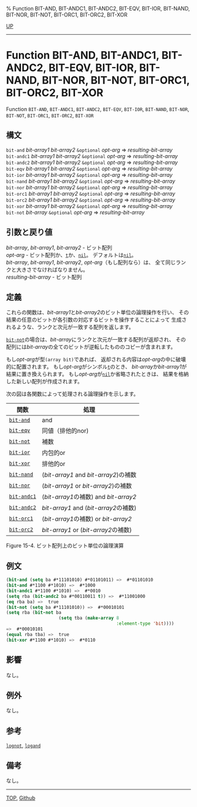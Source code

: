 % Function BIT-AND, BIT-ANDC1, BIT-ANDC2, BIT-EQV, BIT-IOR, BIT-NAND, BIT-NOR, BIT-NOT, BIT-ORC1, BIT-ORC2, BIT-XOR

[UP](15.2.html)  

---

# Function **BIT-AND, BIT-ANDC1, BIT-ANDC2, BIT-EQV, BIT-IOR, BIT-NAND, BIT-NOR, BIT-NOT, BIT-ORC1, BIT-ORC2, BIT-XOR**


Function `BIT-AND`, `BIT-ANDC1`, `BIT-ANDC2`, `BIT-EQV`,
`BIT-IOR`, `BIT-NAND`, `BIT-NOR`, `BIT-NOT`,
`BIT-ORC1`, `BIT-ORC2`, `BIT-XOR`


## 構文

`bit-and` *bit-array1* *bit-array2* `&optional` *opt-arg* => *resulting-bit-array*  
`bit-andc1` *bit-array1* *bit-array2* `&optional` *opt-arg* => *resulting-bit-array*  
`bit-andc2` *bit-array1* *bit-array2* `&optional` *opt-arg* => *resulting-bit-array*  
`bit-eqv` *bit-array1* *bit-array2* `&optional` *opt-arg* => *resulting-bit-array*  
`bit-ior` *bit-array1* *bit-array2* `&optional` *opt-arg* => *resulting-bit-array*  
`bit-nand` *bit-array1* *bit-array2* `&optional` *opt-arg* => *resulting-bit-array*  
`bit-nor` *bit-array1* *bit-array2* `&optional` *opt-arg* => *resulting-bit-array*  
`bit-orc1` *bit-array1* *bit-array2* `&optional` *opt-arg* => *resulting-bit-array*  
`bit-orc2` *bit-array1* *bit-array2* `&optional` *opt-arg* => *resulting-bit-array*  
`bit-xor` *bit-array1* *bit-array2* `&optional` *opt-arg* => *resulting-bit-array*  
`bit-not` *bit-array* `&optional` *opt-arg* => *resulting-bit-array*


## 引数と戻り値

*bit-array*, *bit-array1*, *bit-array2* - ビット配列  
*opt-arg* - ビット配列か、[`t`](5.3.t-variable.html)か、[`nil`](5.3.nil-variable.html)。
デフォルトは[`nil`](5.3.nil-variable.html)。  
*bit-array*, *bit-array1*, *bit-array2*, *opt-arg*（もし配列なら）は、
全て同じランクと大きさでなければなりません。  
*resulting-bit-array* - ビット配列


## 定義

これらの関数は、*bit-array1*と*bit-array2*のビット単位の論理操作を行い、
その結果の任意のビットが各引数の対応するビットを操作することによって
生成されるような、ランクと次元が一致する配列を返します。

[`bit-not`](15.2.bit-and.html)の場合は、*bit-array*にランクと次元が一致する配列が返却され、
その配列には*bit-array*の全てのビットが逆転したもののコピーが含まれます。

もし*opt-arg*が型`(array bit)`であれば、
返却される内容は*opt-arg*の中に破壊的に配置されます。
もし*opt-arg*がシンボル[`t`](5.3.t-variable.html)のとき、
*bit-array*か*bit-array1*が結果に置き換えられます。
もし*opt-arg*が[`nil`](5.3.nil-variable.html)か省略されたときは、
結果を格納した新しい配列が作成されます。

次の図は各関数によって処理される論理操作を示します。

|関数             |処理                                   |
|-----------------|---------------------------------------|
|[`bit-and`](15.2.bit-and.html)   | and                                   |
|[`bit-eqv`](15.2.bit-and.html)   | 同値（排他的nor)                      |
|[`bit-not`](15.2.bit-and.html)   | 補数                                  |
|[`bit-ior`](15.2.bit-and.html)   | 内包的or                              |
|[`bit-xor`](15.2.bit-and.html)   | 排他的or                              |
|[`bit-nand`](15.2.bit-and.html)  | (*bit-array1* and *bit-array2*)の補数 |
|[`bit-nor`](15.2.bit-and.html)   | (*bit-array1* or *bit-array2*)の補数  |
|[`bit-andc1`](15.2.bit-and.html) | (*bit-array1*の補数) and *bit-array2* |
|[`bit-andc2`](15.2.bit-and.html) | *bit-array1* and (*bit-array2*の補数) |
|[`bit-orc1`](15.2.bit-and.html)  | (*bit-array1*の補数) or *bit-array2*  |
|[`bit-orc2`](15.2.bit-and.html)  | *bit-array1* or (*bit-array2*の補数)  |

Figure 15-4. ビット配列上のビット単位の論理演算


## 例文

```lisp
(bit-and (setq ba #*11101010) #*01101011) =>  #*01101010
(bit-and #*1100 #*1010) =>  #*1000      
(bit-andc1 #*1100 #*1010) =>  #*0010
(setq rba (bit-andc2 ba #*00110011 t)) =>  #*11001000
(eq rba ba) =>  true
(bit-not (setq ba #*11101010)) =>  #*00010101
(setq rba (bit-not ba 
                    (setq tba (make-array 8 
                                          :element-type 'bit))))
=>  #*00010101
(equal rba tba) =>  true
(bit-xor #*1100 #*1010) =>  #*0110
```


## 影響

なし。


## 例外

なし。


## 参考

[`lognot`](12.2.logand.html),
[`logand`](12.2.logand.html)


## 備考

なし。


---
[TOP](index.html),  [Github](https://github.com/nptcl/npt-japanese)

